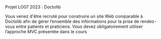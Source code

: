   Projet LO07 2023 : Doctolib

Vous venez d'être recruté pour construire un site Web comparable à Doctolib afin de gérer
l’ensemble des informations pour la prise de rendez-vous entre patients et praticiens. Vous devez
obligatoirement utiliser l’approche MVC présentée dans le cours 
